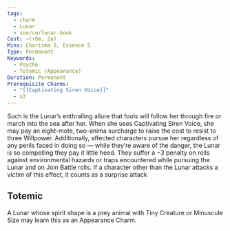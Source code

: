 ```yaml
---
tags:
  - charm
  - Lunar
  - source/lunar-book
Cost: —(+8m, 2a)
Mins: Charisma 5, Essence 5
Type: Permanent
Keywords:
  - Psyche
  - Totemic (Appearance)
Duration: Permanent
Prerequisite Charms:
  - "[[Captivating Siren Voice]]"
  - x2
---
```

Such is the Lunar’s enthralling allure that fools will follow her through fire or march into the sea after her. When she uses Captivating Siren Voice, she may pay an eight-mote, two-anima surcharge to raise the cost to resist to three Willpower. Additionally, affected characters pursue her regardless of any perils faced in doing so — while they’re aware of the danger, the Lunar is so compelling they pay it little heed. They suffer a −3 penalty on rolls against environmental hazards or traps encountered while pursuing the Lunar and on Join Battle rolls. If a character other than the Lunar attacks a victim of this effect, it counts as a surprise attack 
## Totemic 

A Lunar whose spirit shape is a prey animal with Tiny Creature or Minuscule Size may learn this as an Appearance Charm.